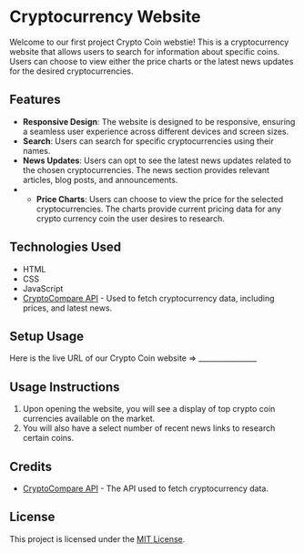 # Cryptocurrency Website

Welcome to our first project Crypto Coin webstie! This is a cryptocurrency website that allows users to search for information about specific coins. Users can choose to view either the price charts or the latest news updates for the desired cryptocurrencies.

## Features

- **Responsive Design**: The website is designed to be responsive, ensuring a seamless user experience across different devices and screen sizes.
- **Search**: Users can search for specific cryptocurrencies using their names.
- **News Updates**: Users can opt to see the latest news updates related to the chosen cryptocurrencies. The news section provides relevant articles, blog posts, and announcements.
- - **Price Charts**: Users can choose to view the price for the selected cryptocurrencies. The charts provide current pricing data for any crypto currency coin the user desires to research.

## Technologies Used

- HTML
- CSS
- JavaScript
- [CryptoCompare API](https://min-api.cryptocompare.com/data/price?fsym=BTC&tsyms=USD,JPY,EUR) - Used to fetch cryptocurrency data, including prices, and latest news.

## Setup Usage
Here is the live URL of our Crypto Coin website => ________________

## Usage Instructions

1. Upon opening the website, you will see a display of top crypto coin currencies available on the market.
2. You will also have a select number of recent news links to research certain coins.
 
## Credits

- [CryptoCompare API]([https://min-api.cryptocompare.com/data/price?fsym=BTC&tsyms=USD,JPY,EUR]) - The API used to fetch cryptocurrency data.


## License

This project is licensed under the [MIT License](LICENSE).
